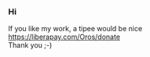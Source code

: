### Hi

If you like my work, a tipee would be nice  
https://liberapay.com/Oros/donate  
Thank you ;-)  
